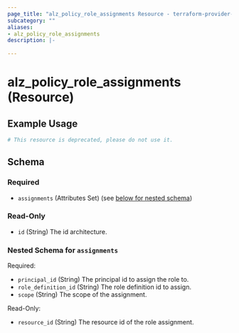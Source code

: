 ```yaml
---
page_title: "alz_policy_role_assignments Resource - terraform-provider-alz"
subcategory: ""
aliases:
- alz_policy_role_assignments
description: |-
  
---
```


# alz_policy_role_assignments (Resource)



## Example Usage

```terraform
# This resource is deprecated, please do not use it.
```

<!-- schema generated by tfplugindocs -->
## Schema

### Required

- `assignments` (Attributes Set) (see [below for nested schema](#nestedatt--assignments))

### Read-Only

- `id` (String) The id architecture.

<a id="nestedatt--assignments"></a>
### Nested Schema for `assignments`

Required:

- `principal_id` (String) The principal id to assign the role to.
- `role_definition_id` (String) The role definition id to assign.
- `scope` (String) The scope of the assignment.

Read-Only:

- `resource_id` (String) The resource id of the role assignment.
